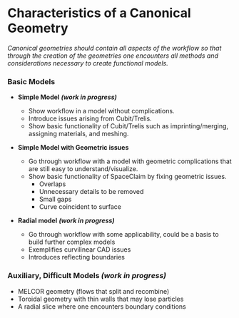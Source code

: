 # Characteristics of a Canonical Geometry

_Canonical geometries should contain all aspects of the workflow so that
through the creation of the geometries one encounters all methods and
considerations necessary to create functional models._

### Basic Models

  * __Simple Model__ _**(work in progress)**_
    - Show workflow in a model without complications.
    - Introduce issues arising from Cubit/Trelis.
    - Show basic functionality of Cubit/Trelis such as imprinting/merging, assigning materials, and meshing.

  * __Simple Model with Geometric issues__
    - Go through workflow with a model with geometric complications that are still easy to understand/visualize.
    - Show basic functionality of SpaceClaim by fixing geometric issues.
      * Overlaps
      * Unnecessary details to be removed
      * Small gaps
      * Curve coincident to surface

  * __Radial model__  _**(work in progress)**_
    - Go through workflow with some applicability, could be a basis to build further complex models
    - Exemplifies curvilinear CAD issues
    - Introduces reflecting boundaries

### Auxiliary, Difficult Models _**(work in progress)**_

* MELCOR geometry (flows that split and recombine)
* Toroidal geometry with thin walls that may lose particles
* A radial slice where one encounters boundary conditions

